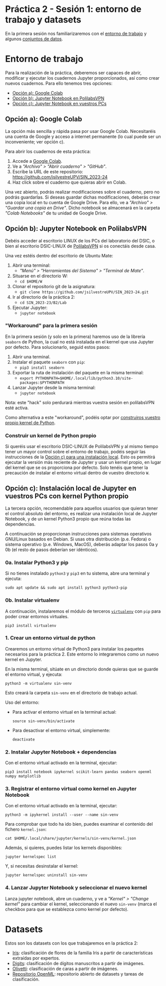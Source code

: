 # Práctica 2 - Sesión 1: entorno de trabajo y datasets

En la primera sesión nos familiarizaremos con el [entorno de trabajo](#entorno-de-trabajo) y algunos
[conjuntos de datos](#datasets).

# Entorno de trabajo

Para la realización de la práctica, deberemos ser capaces de abrir, modificar y ejecutar los cuadernos Jupyter proporcionados, así como crear nuevos cuadernos. Para ello tenemos tres opciones:

- [Opción a): Google Colab](#opción-a-google-colab)
- [Opción b): Jupyter Notebook en PolilabsVPN](#opción-b-jupyter-notebook-en-polilabsvpn)
- [Opción c): Jupyter Notebook en vuestros PCs](#opción-c-instalación-local-de-jupyter-en-vuestros-pcs-con-kernel-python-propio)


## Opción a): Google Colab

La opción más sencilla y rápida pasa por usar Google Colab. Necesitaréis una cuenta de Google y acceso a internet permanente (lo cual puede ser un inconveniente; ver opción c).

Para abrir los cuadernos de esta práctica:

1. Accede a [Google Colab](https://colab.research.google.com/).
1. Ve a *"Archivo" > "Abrir cuaderno" > "GitHub"*.
1. Escribe la URL de este repositorio: 
    https://github.com/jsilvestreUPV/SIN_2023-24
1. Haz click sobre el cuaderno que quieras abrir en Colab.

Una vez abierto, podrás realizar modificaciones sobre el cuaderno, pero no podrás guardarlas. Si deseas guardar dichas modificaciones, deberás crear una copia local en tu cuenta de Google Drive. Para ello, ve a *"Archivo" > "Guardar una copia en Drive"*. Dicho notebook se almacenará en la carpeta *"Colab Notebooks"* de tu unidad de Google Drive.

## Opción b): Jupyter Notebook en PolilabsVPN

Debéis acceder al escritorio LINUX de los PCs del laboratorio del DSIC, o bien al escritorio DSIC-LINUX de [PolilabsVPN](https://polilabsvpn.upv.es/) si os conectáis desde casa. 

Una vez estéis dentro del escritorio de Ubuntu Mate:

1. Abrir una terminal: 
    + *"Menú" > "Herramientas del Sistema" > "Terminal de Mate"*.
1. Situarse en el directorio W:
    + `cd $HOME/W`
1. Clonar el repositorio git de la asignatura:
    + `git clone https://github.com/jsilvestreUPV/SIN_2023-24.git`
1. Ir al directorio de la práctica 2:
    + `cd SIN_2023-23/B2/Lab`
1. Ejecutar Jupyter:
    + `jupyter notebook`

### "Workaround" para la primera sesión

En la primera sesión (y solo en la primera) haremos uso de la librería `seaborn` de Python, la cual no está instalada en el kernel que usa Jupyter por defecto. Para solucionarlo, seguid estos pasos:

1. Abrir una terminal.
2. Instalar el paquete `seaborn` con `pip`:
    + `pip3 install seaborn`
3. Exportar la ruta de instalación del paquete en la misma terminal:
    + `export PYTHONPATH=$HOME/.local/lib/python3.10/site-packages:$PYTHONPATH`
4. Lanzar Jupyter desde la misma terminal:
    + `jupyter notebook`

Nota: este "hack" solo perdurará mientras vuestra sesión en polilabsVPN esté activa. 

Como alternativa a este "workaround", podéis optar por [construiros vuestro propio kernel de Python](#construir-un-kernel-python-propio).

### Construir un kernel de Python propio

Si queréis usar el escritorio DSIC-LINUX de PolilabsVPN y al mismo tiempo tener un mayor control sobre el entorno de trabajo, podéis seguir las instrucciones de la [Opción  c) para una instalación local](#opción-c-instalación-local-de-jupyter-en-vuestros-pcs-con-kernel-propio). Esto os permitirá ejecutar la versión más reciente de Jupyter y usar un kernel propio, en lugar del kernel que se os proporciona por defecto. Solo tenéis que tener la precaución de instalar el entorno virtual dentro de vuestro directorio `W`.

## Opción c): Instalación local de Jupyter en vuestros PCs con kernel Python propio

La tercera opción, recomendable para aquellos usuarios que quieran tener el control absoluto del entorno, es realizar una instalación local de Jupyter Notebook, y de un kernel Python3 propio que reúna todas las dependencias.

A continuación se proporcionan instrucciones para sistemas operativos GNU/Linux basados en Debian. Si usas otra distribución (p.e. Fedora) o sistema operativo (p.e. Windows, MacOS), deberás adaptar los pasos 0a y 0b (el resto de pasos deberían ser idénticos). 

### 0a. Instalar Python3 y pip

Si no tienes instalado `python3` y `pip3` en tu sistema, abre una terminal y ejecuta:

`sudo apt update && sudo apt install python3 python3-pip`

### 0b. Instalar virtualenv

A continuación, instalaremos el módulo de terceros [`virtualenv`](https://pypi.org/project/virtualenv/) con `pip` para poder crear entornos virtuales.

`pip3 install virtualenv`

### 1. Crear un entorno virtual de python

Crearemos un entorno virtual de Python3 para instalar los paquetes necesarios para la práctica 2. Este entorno lo integraremos como un nuevo kernel en Jupyter.

En la misma terminal, sitúate en un directorio donde quieras que se guarde el entorno virtual, y ejecuta:

  `python3 -m virtualenv sin-venv` 

Esto creará la carpeta `sin-venv` en el directorio de trabajo actual. 

Uso del entorno:

- Para activar el entorno virtual en la terminal actual:

  `source sin-venv/bin/activate`

- Para desactivar el entorno virtual, simplemente:

  `deactivate`


### 2. Instalar Jupyter Notebook + dependencias

Con el entorno virtual activado en la terminal, ejecutar:

`pip3 install notebook ipykernel scikit-learn pandas seaborn openml numpy matplotlib`

### 3. Registrar el entorno virtual como kernel en Jupyter Notebook

Con el entorno virtual activado en la terminal, ejecutar:

`python3 -m ipykernel install --user --name sin-venv`

Para comprobar que todo ha ido bien, puedes examinar el contenido del fichero `kernel.json`:

`cat $HOME/.local/share/jupyter/kernels/sin-venv/kernel.json`

Además, si quieres, puedes listar los kernels disponibles:

`jupyter kernelspec list`

Y, si necesitas desinstalar el kernel:

`jupyter kernelspec uninstall sin-venv`

### 4. Lanzar Jupyter Notebook y seleccionar el nuevo kernel

Lanza jupyter notebook, abre un cuaderno, y ve a *"Kernel" > "Change kernel"* para cambiar el kernel, seleccionando el nuevo `sin-venv` (marca el checkbox para que se establezca como kernel por defecto).

# Datasets

Estos son los datasets con los que trabajaremos en la práctica 2:

- [Iris](01_iris.ipynb): clasificación de flores de la familia Iris a partir de características extraídas por expertos.
- [Digits](02_digits.ipynb): clasificación de dígitos manuscritos a partir de imágenes.
- [Olivetti](03_olivetti.ipynb): clasificación de caras a partir de imágenes.
- [Repositorio OpenML](04_openml.ipynb): repositorio abierto de datasets y tareas de clasificación.